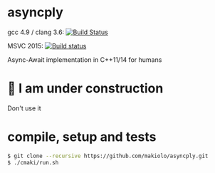 # asyncply

gcc 4.9 / clang 3.6: [![Build Status](https://travis-ci.org/makiolo/asyncply.svg?branch=master)](https://travis-ci.org/makiolo/asyncply)

MSVC 2015: [![Build status](https://ci.appveyor.com/api/projects/status/ot5a0ljdt1yqwabp?svg=true)](https://ci.appveyor.com/project/makiolo/asyncply)

Async-Await implementation in C++11/14 for humans

# :construction: I am under construction
Don't use it

# compile, setup and tests
```bash
$ git clone --recursive https://github.com/makiolo/asyncply.git
$ ./cmaki/run.sh
```


